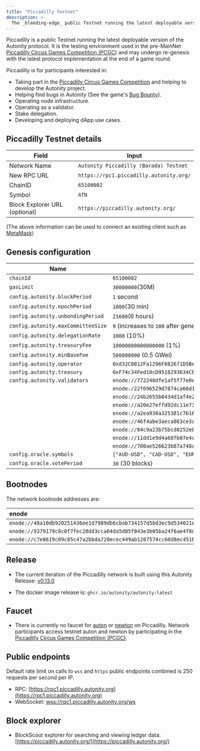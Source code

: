 ```yaml
---
title: "Piccadilly Testnet"
description: >
  The _bleeding-edge_ public Testnet running the latest deployable version of the Autonity protocol
---
```


Piccadilly is a public Testnet running the latest deployable version of the Autonity protocol. It is the testing environment used in the pre-MainNet [Piccadilly Circus Games Competition (PCGC)](https://game.autonity.org) and may undergo re-genesis with the latest protocol implementation at the end of a game round. 

Piccadilly is for participants interested in:

- Taking part in the [Piccadilly Circus Games Competition](https://game.autonity.org) and helping to develop the Autonity project.
- Helping find bugs in Autonity (See the game's [Bug Bounty](https://game.autonity.org/#tasks--points)).
- Operating node infrastructure.
- Operating as a validator.
- Stake delegation.
- Developing and deploying dApp use cases.

## Piccadilly Testnet details

|**Field**|**Input**|
|------|----------|
|Network Name|`Autonity Piccadilly (Barada) Testnet`|
|New RPC URL|`https://rpc1.piccadilly.autonity.org/`|
|ChainID |`65100002`|
|Symbol|`ATN`|
|Block Explorer URL (optional)|`https://piccadilly.autonity.org/`|

(The above information can be used to connect an existing client such as [MetaMask](https://metamask.zendesk.com/hc/en-us/articles/360043227612-How-to-add-a-custom-network-RPC))

## Genesis configuration

| Name                               | Piccadilly                    |
| ---------------------------------- | ----------------------------- |
| `chainId`                          | `65100002`                    |
| `gasLimit`                         | `30000000`(30M)               |
| `config.autonity.blockPeriod`      | `1` second                    |
| `config.autonity.epochPeriod`      | `1800`(30 min)                |
| `config.autonity.unbondingPeriod`  | `21600`(6 hours)              |
| `config.autonity.maxCommitteeSize` | `9` (increases to `100` after genesis, then oscillates in range `34` - `100`) |
| `config.autonity.delegationRate`   | `1000` (10%)                  |
| `config.autonity.treasuryFee`      | `10000000000000000` (1%)      |
| `config.autonity.minBaseFee`       | `500000000` (0.5 GWei)        |
| `config.autonity.operator`         | `0xd32C0812Fa1296F082671D5Be4CbB6bEeedC2397` |
| `config.autonity.treasury`         | `0xF74c34Fed10cD9518293634C6f7C12638a808Ad5` |
| `config.autonity.validators`       | `enode://772248dfe1af5f77e0efc0510e83364bfad55cbd6d3e276f3bd0b4ddec6472aa98645655fd80bbf049ba3da18d219ab30a68fcb98da8e06dd42863dd0356cc95@35.242.168.170:30303` |
|  | `enode:/22f696529d7874ca66d177c2c272600c3d1f2f7111d02140c462a8cbc789f5f8968c2ce57a5aac1373ef17bf3fc67d155b54691d1413516459824067e13750a4@34.92.27.46:30303` |
|  | `enode://24b2655b0434d1af4e2329cababf38963cab8a154e0b8c9748e75c85d10d7dab5032af7a41f3ec06dd1a7d3d306f1edee5dc46dad7a2858b80ebb56e5fa24925@34.233.111.193:30303` |
|  | `enode://a20e27effd92dc11e7340e96a6f2908124ea363e6b68af34cad2a46a9ffdc6f5d4f516acec7f98949cc25955269f7842dc513444902c21239155de7e70b86a87@65.109.160.27:30303` |
|  | `enode://a2ea938a325381c7b163e7a3ca1a63fcfd927a81cadcf86551ad29f2f3ed05ef06f0b3a5d10ca932d0b85b3cf9a7c7956bf5398a2c9322f941817c92f9f62105@37.252.184.235:30303` |
|  | `enode://46f4abe3aeca863ce3a1b4a2b2fce3112476ca75a20039ef4bad78e1a2171ae36404d74b08a0c5a8720e2548d296d37e0b92062c096801b3f6d2d86e4e9da2f2@46.4.32.57:30303` |
|  | `enode://84c9a23b75bcd0252e0b361f6962a9f360d38f4fe5206cfb2d907074de877edbb1b810fd9cecf2fa64aa6ec4f7816a7f238650d489eaa82d68e8660769c6763d@51.91.220.174:30303` |
|  | `enode://11dd1e9d4a68fb07e4cbd60d225c6ffea45852ac3d4e17df3a086a7d27ee05698922e7474db4dbcef14a11e3dd44bf66a52160610bd43a890fdc1bc8a2f51393@65.109.69.239:30303` |
|  | `enode://700ae526623b87a748acf278cee299d970ccde4e4d6e7aa7685f4a550500b6e53b84892e37c2c10516673f45253fcb824d8e1836ee91a92a16b66b85b8000642@93.115.25.90:30303` |
| `config.oracle.symbols`       | `["AUD-USD", "CAD-USD", "EUR-USD", "GBP-USD", "JPY-USD", "SEK-USD", "ATN-USD", "NTN-USD", "ATN-NTN"]`        |
| `config.oracle.votePeriod`       | `30` (30 blocks)       |


## Bootnodes

The network bootnode addresses are:

| enode |
| :--  |
| `enode://48a10db920251436ee1d7989db6cbab734157d5bd3ec9d534021e4903fdab51407ba4fd936bd6af1d188e3f464374c437accefa40f0312eac9bc9ae6fc0a2782@34.105.239.129:30303` |
| `enode://9379179c8c0f7fec28dd3cca64da5d85f843e3b05ba24f6ae4f8d1bb688b4581f92c10e84e166328499987cf2da18668446dd7353724cf691ad2a931a0cbd88d@34.93.237.13:30303` |
| `enode://c7e8619c09c85c47a2bbda720ecec449ab1207574cc60d8ec451b109b407d7542cabc2683eedcf326009532e3aea2b748256bac1d50bf877c73eea4d633e8913@54.241.251.216:30303` |

## Release

- The current iteration of the Piccadilly network is built using this Autonity Release: [v0.13.0](https://github.com/autonity/autonity/releases/tag/v0.13.0)

- The docker image release is: `ghcr.io/autonity/autonity:latest`

## Faucet

- There is currently no faucet for [auton](/concepts/protocol-assets/auton) or [newton](/concepts/protocol-assets/newton) on Piccadilly. Network participants access testnet auton and newton by participating in the [Piccadilly Circus Games Competition (PCGC)](https://game.autonity.org).

## Public endpoints

Default rate limit on calls to `wss` and `https` public endpoints combined  is 250 requests per second per IP.

- RPC: [https://rpc1.piccadilly.autonity.org](https://rpc1.piccadilly.autonity.org)
- WebSocket: [wss://rpc1.piccadilly.autonity.org/ws](wss://rpc1.piccadilly.autonity.org/ws)

## Block explorer

- BlockScout explorer for searching and viewing ledger data: [https://piccadilly.autonity.org/](https://piccadilly.autonity.org/)
